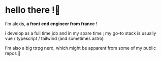 # hello there !👋

i'm alexis, **a front end engineer from france** !

i develop as a full time job and in my spare time ; my go-to stack is usually vue / typescript / tailwind (and sometimes astro)

i'm also a big ttrpg nerd, which might be apparent from some of my public repos 🎲
